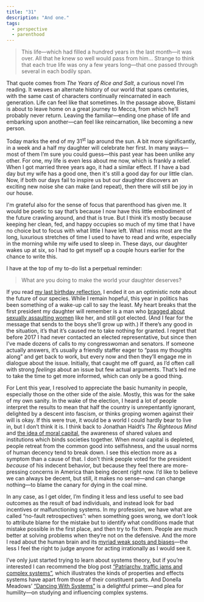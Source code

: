 ```yaml
---
title: "31"
description: "And one."
tags:
  - perspective
  - parenthood
---
```


> This life—which had filled a hundred years in the last month—it was over. All that he knew so well would pass from him... Strange to think that each true life was ony a few years long—that one passed through several in each bodily span.

That quote comes from *The Years of Rice and Salt*, a curious novel I’m reading. It weaves an alternate history of our world that spans centuries, with the same cast of characters continually reincarnated in each generation. Life can feel like that sometimes. In the passage above, Bistami is about to leave home on a great journey to Mecca, from which he’ll probably never return. Leaving the familiar—ending one phase of life and embarking upon another—can feel like reincarnation, like becoming a new person.

Today marks the end of my 31<sup>st</sup> lap around the sun. A bit more significantly, in a week and a half my daughter will celebrate her first. In many ways—most of them I’m sure you could guess—this past year has been unlike any other. For one, my life is even less about me now, which is frankly a relief. When I got married three years ago, it had a similar effect. If I have a bad day but my wife has a good one, then it's still a good day for our little clan. Now, if both our days fail to inspire us but our daughter discovers an exciting new noise she can make (and repeat), then there will still be joy in our house.

I'm grateful also for the sense of focus that parenthood has given me. It would be poetic to say that’s because I now have this little embodiment of the future crawling around, and that is true. But I think it’s mostly because keeping her clean, fed, and happy occupies so much of my time that I have no choice but to focus with what little I have left. What I miss most are the long, luxurious stretches of time I used to have to read and write, especially in the morning while my wife used to sleep in. These days, our daughter wakes up at six, so I had to get myself up a couple hours earlier for the chance to write this.

I have at the top of my to-do list a perpetual reminder:

> What are you doing to make the world your daughter deserves?

If you read [my last birthday reflection](/on/30), I ended it on an optimistic note about the future of our species. While I remain hopeful, this year in politics has been something of a wake-up call to say the least. My heart breaks that the first president my daughter will remember is a man who [bragged about sexually assaulting women](https://en.wikipedia.org/wiki/Donald_Trump_and_Billy_Bush_recording) like her, and still got elected. (And I fear for the message that sends to the boys she’ll grow up with.) If there’s any good in the situation, it’s that it’s caused me to take nothing for granted. I regret that before 2017 I had never contacted an elected representative, but since then I’ve made dozens of calls to my congresswoman and senators. If someone actually answers, it’s usually a friendly staffer eager to “pass my thoughts along” and get back to work, but every now and then they’ll engage me in dialogue about the issue. Initially, that caught me off guard, as I’d often call with strong *feelings* about an issue but few actual arguments. That’s led me to take the time to get more informed, which can only be a good thing.

For Lent this year, I resolved to appreciate the basic humanity in people, especially those on the other side of the aisle. Mostly, this was for the sake of my own sanity. In the wake of the election, I heard a lot of people interpret the results to mean that half the country is unrepentantly ignorant, delighted by a descent into fascism, or thinks groping women against their will is okay. If this were true, it would be a world I could hardly bear to live in, but I don’t think it is. I think back to Jonathan Haidt’s *The Righteous Mind* and [the idea of moral capital](/on/the-righteous-mind#moral-capital), the awareness of shared values and institutions which binds societies together. When moral capital is depleted, people retreat from the common good into selfishness, and the usual norms of human decency tend to break down. I see this election more as a symptom than a cause of that. I don’t think people voted for the president *because* of his indecent behavior, but because they feel there are more-pressing concerns in America than being decent right now. I’d like to believe we can always be decent, but still, it makes no sense—and can change nothing—to blame the canary for dying in the coal mine.

In any case, as I get older, I’m finding it less and less useful to see bad outcomes as the result of bad individuals, and instead look for bad incentives or malfunctioning systems. In my profession, we have what are called “no-fault retrospectives”: when something goes wrong, we don’t look to attribute blame for the mistake but to identify what conditions made that mistake possible in the first place, and then try to fix them. People are much better at solving problems when they’re not on the defensive. And the more I read about the human brain and its [myriad weak spots and biases](https://en.wikipedia.org/wiki/List_of_cognitive_biases)—the less I feel the right to judge anyone for acting irrationally as I would see it.

I’ve only just started trying to learn about systems theory, but if you’re interested I can recommend the blog post [“Patriarchy, traffic jams and complex systems”](http://gregstevens.com/2016/09/06/patriarchy-traffic-jams-complex-systems/), which illustrates the kinds of properties and effects systems have apart from those of their constituent parts. And Donella Meadows’ [“Dancing With Systems”](http://donellameadows.org/archives/dancing-with-systems/) is a delightful primer—and plea for humility—on studying and influencing complex systems.

